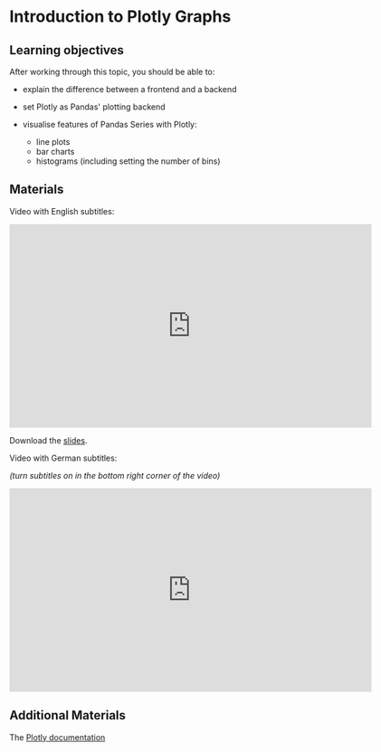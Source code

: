 # Introduction to Plotly Graphs

## Learning objectives

After working through this topic, you should be able to:

- explain the difference between a frontend and a backend

- set Plotly as Pandas' plotting backend

- visualise features of Pandas Series with Plotly:

  - line plots
  - bar charts
  - histograms (including setting the number of bins)

## Materials

Video with English subtitles:

<iframe
  src="https://electure.uni-bonn.de/paella7/ui/watch.html?id=5cf79a62-13bd-4b26-83cc-af51000a1fb3"
  width="640"
  height="360"
  frameborder="0"
  allowfullscreen
></iframe>

Download the [slides](plotly_graphs-plotly_intro.pdf).

Video with German subtitles:

*(turn subtitles on in the bottom right corner of the video)*

<iframe
  src="https://electure.uni-bonn.de/paella7/ui/watch.html?id=XXXXX"
  width="640"
  height="360"
  frameborder="0"
  allowfullscreen
></iframe>

## Additional Materials

The [Plotly documentation](https://plotly.com/python/)
